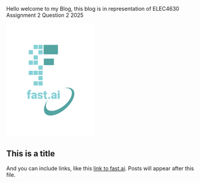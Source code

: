 Hello welcome to my Blog, this blog is in representation of ELEC4630 Assignment 2 Question 2 2025

![Image of fast.ai logo](images/logo.png)

## This is a title

And you can include links, like this [link to fast.ai](https://www.fast.ai). Posts will appear after this file. 
